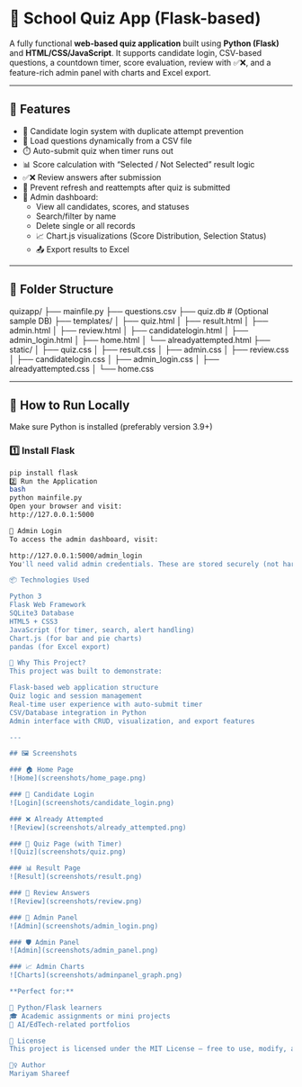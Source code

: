 # 🧠 School Quiz App (Flask-based)

A fully functional **web-based quiz application** built using **Python (Flask)** and **HTML/CSS/JavaScript**. It supports candidate login, CSV-based questions, a countdown timer, score evaluation, review with ✅❌, and a feature-rich admin panel with charts and Excel export.

---

## 🌟 Features

- 👤 Candidate login system with duplicate attempt prevention
- 📄 Load questions dynamically from a CSV file
- ⏱️ Auto-submit quiz when timer runs out
- 📊 Score calculation with “Selected / Not Selected” result logic
- ✅❌ Review answers after submission
- 🔁 Prevent refresh and reattempts after quiz is submitted
- 🔐 Admin dashboard:
  - View all candidates, scores, and statuses
  - Search/filter by name
  - Delete single or all records
  - 📈 Chart.js visualizations (Score Distribution, Selection Status)
  - 📤 Export results to Excel

---

## 📁 Folder Structure

quizapp/
├── mainfile.py
├── questions.csv
├── quiz.db # (Optional sample DB)
├── templates/
│ ├── quiz.html
│ ├── result.html
│ ├── admin.html
│ ├── review.html
│ ├── candidatelogin.html
│ ├── admin_login.html
│ ├── home.html
│ └── alreadyattempted.html
├── static/
│ ├── quiz.css
│ ├── result.css
│ ├── admin.css
│ ├── review.css
│ ├── candidatelogin.css
│ ├── admin_login.css
│ ├── alreadyattempted.css
│ └── home.css

---

## 🚀 How to Run Locally

Make sure Python is installed (preferably version 3.9+)

### 1️⃣ Install Flask

```bash
pip install flask
2️⃣ Run the Application
bash
python mainfile.py
Open your browser and visit:
http://127.0.0.1:5000

🔐 Admin Login
To access the admin dashboard, visit:

http://127.0.0.1:5000/admin_login
You'll need valid admin credentials. These are stored securely (not hard-coded). You can update them manually in the database or enhance the system to support multiple admins.

📦 Technologies Used

Python 3
Flask Web Framework
SQLite3 Database
HTML5 + CSS3
JavaScript (for timer, search, alert handling)
Chart.js (for bar and pie charts)
pandas (for Excel export)

🧠 Why This Project?
This project was built to demonstrate:

Flask-based web application structure
Quiz logic and session management
Real-time user experience with auto-submit timer
CSV/Database integration in Python
Admin interface with CRUD, visualization, and export features

---

## 🖼️ Screenshots

### 🏠 Home Page
![Home](screenshots/home_page.png)

### 🔐 Candidate Login
![Login](screenshots/candidate_login.png)

### ❌ Already Attempted
![Review](screenshots/already_attempted.png)

### 📝 Quiz Page (with Timer)
![Quiz](screenshots/quiz.png)

### 📊 Result Page
![Result](screenshots/result.png)

### 🔁 Review Answers
![Review](screenshots/review.png)

### 🔐 Admin Panel
![Admin](screenshots/admin_login.png)

### 🛡️ Admin Panel
![Admin](screenshots/admin_panel.png)

### 📈 Admin Charts
![Charts](screenshots/adminpanel_graph.png)

**Perfect for:**

🧪 Python/Flask learners
🎓 Academic assignments or mini projects
📂 AI/EdTech-related portfolios

📜 License
This project is licensed under the MIT License — free to use, modify, and distribute.

🙋‍♀️ Author
Mariyam Shareef
